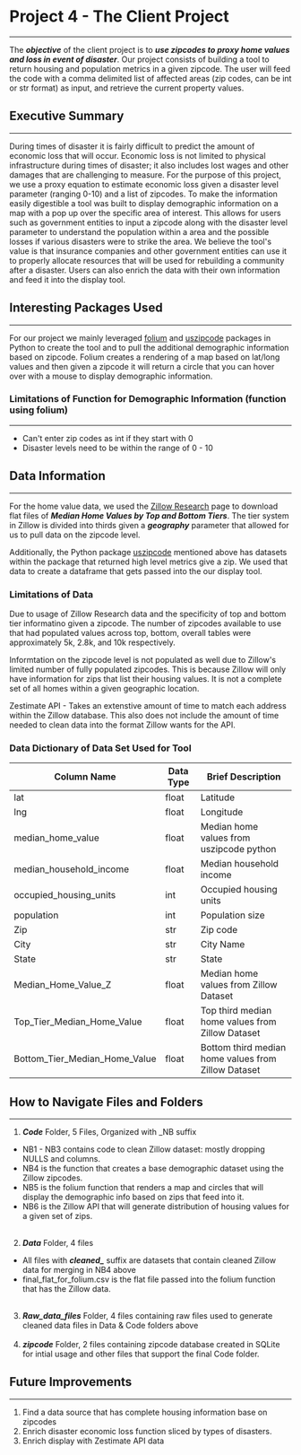 # Project 4 - The Client Project 

---
The ***objective*** of the client project is to ***use zipcodes to proxy home values and loss in event of disaster***. Our project consists of building a tool to return housing and population metrics in a given zipcode.  The user will feed the code with a comma delimited list of affected areas (zip codes, can be int or str format) as input, and retrieve the current property values.  

## Executive Summary
---
During times of disaster it is fairly difficult to predict the amount of economic loss that will occur. Economic loss is not limited to physical infrastructure during times of disaster; it also includes lost wages and other damages that are challenging to measure. For the purpose of this project, we use a proxy equation to estimate economic loss given a disaster level parameter (ranging 0-10) and a list of zipcodes. To make the information easily digestible a tool was built to display demographic information on a map with a pop up over the specific area of interest. This allows for users such as government entities to input a zipcode along with the disaster level parameter to understand the population within a area and the possible losses if various disasters were to strike the area. We believe the tool's value is that insurance companies and other government entities can use it to properly allocate resources that will be used for rebuilding a community after a disaster. Users can also enrich the data with their own information and feed it into the display tool.


## Interesting Packages Used
---
For our project we mainly leveraged [folium](https://pypi.org/project/folium/) and [uszipcode](https://pypi.org/project/uszipcode/) packages in Python to create the tool and to pull the additional demographic information based on zipcode.  Folium creates a rendering of a map based on lat/long values and then given a zipcode it will return a circle that you can hover over with a mouse to display demographic information.


### Limitations of Function for Demographic Information (function using folium)
---
 * Can't enter zip codes as int if they start with 0
 * Disaster levels need to be within the range of 0 - 10

## Data Information
---
For the home value data, we used the [Zillow Research](https://www.zillow.com/research/data/) page to download flat files of ***Median Home Values by Top and Bottom Tiers***.  The tier system in Zillow is divided into thirds given a ***geography*** parameter that allowed for us to pull data on the zipcode level.

Additionally, the Python package [uszipcode](https://pypi.org/project/uszipcode/) mentioned above has datasets within the package that returned high level metrics give a zip.  We used that data to create a dataframe that gets passed into the our display tool.

### Limitations of Data
Due to usage of Zillow Research data and the specificity of top and bottom tier informatino given a zipcode.  The number of zipcodes available to use that had populated values across top, bottom, overall tables were approximately 5k, 2.8k, and 10k respectively.  

Informtation on the zipcode level is not populated as well due to Zillow's limited number of fully populated zipcodes.  This is because Zillow will only have information for zips that list their housing values.  It is not a complete set of all homes within a given geographic location.

Zestimate API - Takes an extenstive amount of time to match each address within the Zillow database.  This also does not include the amount of time needed to clean data into the format Zillow wants for the API.   


### Data Dictionary of Data Set Used for Tool

|Column Name | Data Type | Brief Description |
|---|---|---|
|lat|float|Latitude|
|lng|float|Longitude|
|median_home_value|float|Median home values from uszipcode python|
|median_household_income|float|Median household income|
|occupied_housing_units|int|Occupied housing units|
|population|int|Population size|
|Zip|str|Zip code|
|City|str|City Name|
|State|str|State|
|Median_Home_Value_Z|float|Median home values from Zillow Dataset|
|Top_Tier_Median_Home_Value|float|Top third median home values from Zillow Dataset|
|Bottom_Tier_Median_Home_Value|float|Bottom third median home values from Zillow Dataset|

## How to Navigate Files and Folders
---
1. ***Code*** Folder, 5 Files, Organized with _NB suffix
  * NB1 - NB3 contains code to clean Zillow dataset: mostly dropping NULLS and columns.
  * NB4 is the function that creates a base demographic dataset using the Zillow zipcodes.
  * NB5 is the folium function that renders a map and circles that will display the demographic info based on zips that feed into it. 
  * NB6 is the Zillow API that will generate distribution of housing values for a given set of zips.
<br><br>

2. ***Data*** Folder, 4 files
  * All files with ***cleaned_*** suffix are datasets that contain cleaned Zillow data for merging in NB4 above
  * final_flat_for_folium.csv is the flat file passed into the folium function that has the Zillow data. 
<br><br>
3. ***Raw_data_files*** Folder, 4 files containing raw files used to generate cleaned data files in Data & Code folders above
<br><br>
4. ***zipcode*** Folder, 2 files containing zipcode database created in SQLite for intial usage and other files that support the final Code folder.  


## Future Improvements
---
1. Find a data source that has complete housing information base on zipcodes
2. Enrich disaster economic loss function sliced by types of disasters.  
3. Enrich display with Zestimate API data
